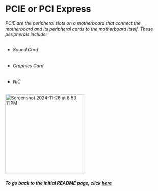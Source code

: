 # PCIE or PCI Express
###### PCIE are the peripheral slots on a motherboard that connect the motherboard and its peripheral cards to the motherboard itself. These peripherals include:
  * ###### Sound Card
  * ###### Graphics Card
  * ###### NIC


<img width="250" alt="Screenshot 2024-11-26 at 8 53 11 PM" src="https://github.com/user-attachments/assets/5893949c-6871-42ad-88e5-c328a4f0056f">

##### To go back to the initial README page, click [here](https://github.com/trevclay/MD-Tutorial-Final-Project-/blob/4eb1e4bb9cbcd13a9a76cea6c46e1bad2fe4cfef/README.md)

